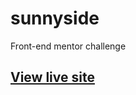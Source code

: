 # sunnyside
Front-end mentor challenge

## [View live site](https://david-main.github.io/sunnyside)
